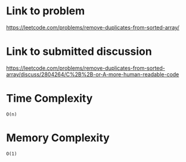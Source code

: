# Link to problem
https://leetcode.com/problems/remove-duplicates-from-sorted-array/

# Link to submitted discussion
https://leetcode.com/problems/remove-duplicates-from-sorted-array/discuss/2804264/C%2B%2B-or-A-more-human-readable-code

# Time Complexity
`O(n)`

# Memory Complexity
`O(1)`

